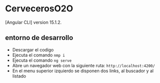# CervecerosO2O

[Angular CLI] version 15.1.2.

## entorno de desarrollo

- Descargar el codigo
- Ejecuta el comando `nmp i`
- Ejecuta el comando  `ng serve` 
- Abre un navegador web con la siguiente ruta: `http://localhost:4200/`
- En el menu superior izquierdo se disponen dos links, al buscador y al listado

